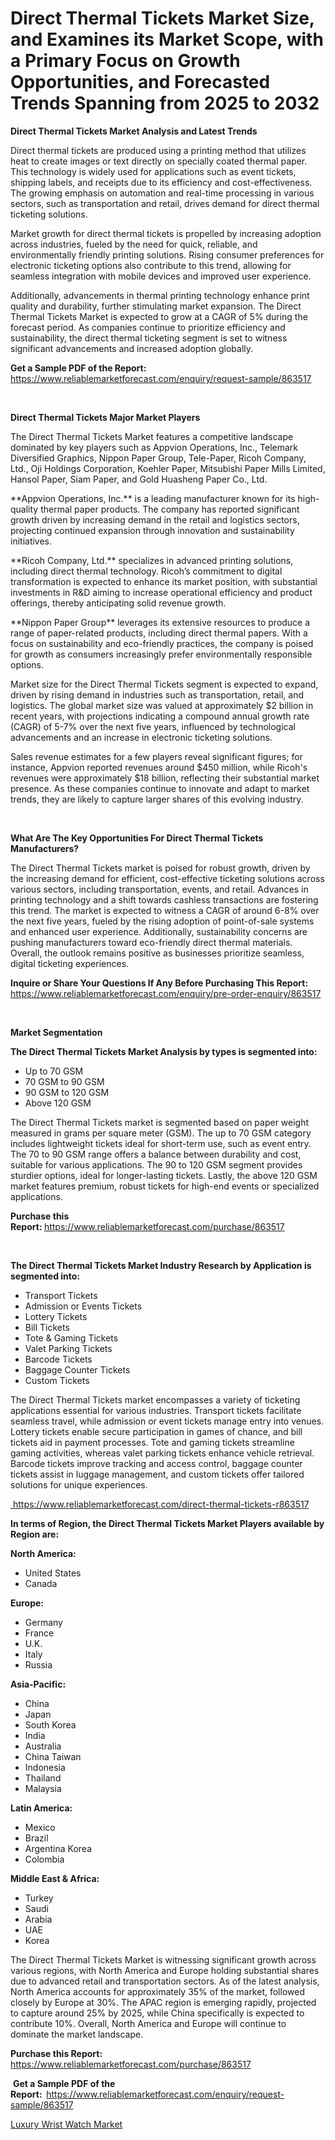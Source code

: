 <p><h1>Direct Thermal Tickets Market Size, and Examines its Market Scope, with a Primary Focus on Growth Opportunities, and Forecasted Trends Spanning from 2025 to 2032</h1></p><p><strong>Direct Thermal Tickets Market Analysis and Latest Trends</strong></p>
<p><p>Direct thermal tickets are produced using a printing method that utilizes heat to create images or text directly on specially coated thermal paper. This technology is widely used for applications such as event tickets, shipping labels, and receipts due to its efficiency and cost-effectiveness. The growing emphasis on automation and real-time processing in various sectors, such as transportation and retail, drives demand for direct thermal ticketing solutions.</p><p>Market growth for direct thermal tickets is propelled by increasing adoption across industries, fueled by the need for quick, reliable, and environmentally friendly printing solutions. Rising consumer preferences for electronic ticketing options also contribute to this trend, allowing for seamless integration with mobile devices and improved user experience.</p><p>Additionally, advancements in thermal printing technology enhance print quality and durability, further stimulating market expansion. The Direct Thermal Tickets Market is expected to grow at a CAGR of 5% during the forecast period. As companies continue to prioritize efficiency and sustainability, the direct thermal ticketing segment is set to witness significant advancements and increased adoption globally.</p></p>
<p><strong>Get a Sample PDF of the Report:&nbsp;</strong> <a href="https://www.reliablemarketforecast.com/enquiry/request-sample/863517?utm_campaign=2876&utm_medium=2&utm_source=Github&utm_content=ia&utm_term=05042025&utm_id=direct-thermal-tickets">https://www.reliablemarketforecast.com/enquiry/request-sample/863517</a></p>
<p>&nbsp;</p>
<p><strong>Direct Thermal Tickets Major Market Players</strong></p>
<p><p>The Direct Thermal Tickets Market features a competitive landscape dominated by key players such as Appvion Operations, Inc., Telemark Diversified Graphics, Nippon Paper Group, Tele-Paper, Ricoh Company, Ltd., Oji Holdings Corporation, Koehler Paper, Mitsubishi Paper Mills Limited, Hansol Paper, Siam Paper, and Gold Huasheng Paper Co., Ltd.</p><p>**Appvion Operations, Inc.** is a leading manufacturer known for its high-quality thermal paper products. The company has reported significant growth driven by increasing demand in the retail and logistics sectors, projecting continued expansion through innovation and sustainability initiatives.</p><p>**Ricoh Company, Ltd.** specializes in advanced printing solutions, including direct thermal technology. Ricoh’s commitment to digital transformation is expected to enhance its market position, with substantial investments in R&D aiming to increase operational efficiency and product offerings, thereby anticipating solid revenue growth.</p><p>**Nippon Paper Group** leverages its extensive resources to produce a range of paper-related products, including direct thermal papers. With a focus on sustainability and eco-friendly practices, the company is poised for growth as consumers increasingly prefer environmentally responsible options.</p><p>Market size for the Direct Thermal Tickets segment is expected to expand, driven by rising demand in industries such as transportation, retail, and logistics. The global market size was valued at approximately $2 billion in recent years, with projections indicating a compound annual growth rate (CAGR) of 5-7% over the next five years, influenced by technological advancements and an increase in electronic ticketing solutions.</p><p>Sales revenue estimates for a few players reveal significant figures; for instance, Appvion reported revenues around $450 million, while Ricoh's revenues were approximately $18 billion, reflecting their substantial market presence. As these companies continue to innovate and adapt to market trends, they are likely to capture larger shares of this evolving industry.</p></p>
<p>&nbsp;</p>
<p><strong>What Are The Key Opportunities For Direct Thermal Tickets Manufacturers?</strong></p>
<p><p>The Direct Thermal Tickets market is poised for robust growth, driven by the increasing demand for efficient, cost-effective ticketing solutions across various sectors, including transportation, events, and retail. Advances in printing technology and a shift towards cashless transactions are fostering this trend. The market is expected to witness a CAGR of around 6-8% over the next five years, fueled by the rising adoption of point-of-sale systems and enhanced user experience. Additionally, sustainability concerns are pushing manufacturers toward eco-friendly direct thermal materials. Overall, the outlook remains positive as businesses prioritize seamless, digital ticketing experiences.</p></p>
<p><strong>Inquire or Share Your Questions If Any Before Purchasing This Report:</strong> <a href="https://www.reliablemarketforecast.com/enquiry/pre-order-enquiry/863517?utm_campaign=2876&utm_medium=2&utm_source=Github&utm_content=ia&utm_term=05042025&utm_id=direct-thermal-tickets">https://www.reliablemarketforecast.com/enquiry/pre-order-enquiry/863517</a></p>
<p>&nbsp;</p>
<p><strong>Market Segmentation</strong></p>
<p><strong>The Direct Thermal Tickets Market Analysis by types is segmented into:</strong></p>
<p><ul><li>Up to 70 GSM</li><li>70 GSM to 90 GSM</li><li>90 GSM to 120 GSM</li><li>Above 120 GSM</li></ul></p>
<p><p>The Direct Thermal Tickets market is segmented based on paper weight measured in grams per square meter (GSM). The up to 70 GSM category includes lightweight tickets ideal for short-term use, such as event entry. The 70 to 90 GSM range offers a balance between durability and cost, suitable for various applications. The 90 to 120 GSM segment provides sturdier options, ideal for longer-lasting tickets. Lastly, the above 120 GSM market features premium, robust tickets for high-end events or specialized applications.</p></p>
<p><strong>Purchase this Report:&nbsp;</strong><a href="https://www.reliablemarketforecast.com/purchase/863517?utm_campaign=2876&utm_medium=2&utm_source=Github&utm_content=ia&utm_term=05042025&utm_id=direct-thermal-tickets">https://www.reliablemarketforecast.com/purchase/863517</a></p>
<p>&nbsp;</p>
<p><strong>The Direct Thermal Tickets Market Industry Research by Application is segmented into:</strong></p>
<p><ul><li>Transport Tickets</li><li>Admission or Events Tickets</li><li>Lottery Tickets</li><li>Bill Tickets</li><li>Tote & Gaming Tickets</li><li>Valet Parking Tickets</li><li>Barcode Tickets</li><li>Baggage Counter Tickets</li><li>Custom Tickets</li></ul></p>
<p><p>The Direct Thermal Tickets market encompasses a variety of ticketing applications essential for various industries. Transport tickets facilitate seamless travel, while admission or event tickets manage entry into venues. Lottery tickets enable secure participation in games of chance, and bill tickets aid in payment processes. Tote and gaming tickets streamline gaming activities, whereas valet parking tickets enhance vehicle retrieval. Barcode tickets improve tracking and access control, baggage counter tickets assist in luggage management, and custom tickets offer tailored solutions for unique experiences.</p></p>
<p><a href="https://www.reliablemarketforecast.com/direct-thermal-tickets-r863517?utm_campaign=2876&utm_medium=2&utm_source=Github&utm_content=ia&utm_term=05042025&utm_id=direct-thermal-tickets">&nbsp;https://www.reliablemarketforecast.com/direct-thermal-tickets-r863517</a></p>
<p><strong>In terms of Region, the Direct Thermal Tickets Market Players available by Region are:</strong></p>
<p>
    <p> <strong> North America: </strong>
        <ul>
            <li>United States</li>
            <li>Canada</li>
        </ul>
        </p> 
    <p> <strong> Europe: </strong>
        <ul>
            <li>Germany</li>
            <li>France</li>
            <li>U.K.</li>
            <li>Italy</li>
            <li>Russia</li>
        </ul>
        </p> 
    <p> <strong> Asia-Pacific: </strong>
        <ul>
            <li>China</li>
            <li>Japan</li>
            <li>South Korea</li>
            <li>India</li>
            <li>Australia</li>
            <li>China Taiwan</li>
            <li>Indonesia</li>
            <li>Thailand</li>
            <li>Malaysia</li>
        </ul>
        </p> 
    <p> <strong> Latin America: </strong>
        <ul>
            <li>Mexico</li>
            <li>Brazil</li>
            <li>Argentina Korea</li>
            <li>Colombia</li>
        </ul>
        </p> 
    <p> <strong> Middle East & Africa: </strong>
        <ul>
            <li>Turkey</li>
            <li>Saudi</li>
            <li>Arabia</li>
            <li>UAE</li>
            <li>Korea</li>
        </ul>
    </p>
    </p>
<p><p>The Direct Thermal Tickets Market is witnessing significant growth across various regions, with North America and Europe holding substantial shares due to advanced retail and transportation sectors. As of the latest analysis, North America accounts for approximately 35% of the market, followed closely by Europe at 30%. The APAC region is emerging rapidly, projected to capture around 25% by 2025, while China specifically is expected to contribute 10%. Overall, North America and Europe will continue to dominate the market landscape.</p></p>
<p><strong>Purchase this Report: </strong><a href="https://www.reliablemarketforecast.com/purchase/863517?utm_campaign=2876&utm_medium=2&utm_source=Github&utm_content=ia&utm_term=05042025&utm_id=direct-thermal-tickets">https://www.reliablemarketforecast.com/purchase/863517</a></p>
<p>&nbsp;<strong>Get a Sample PDF of the Report:&nbsp;&nbsp;</strong><a href="https://www.reliablemarketforecast.com/enquiry/request-sample/863517?utm_campaign=2876&utm_medium=2&utm_source=Github&utm_content=ia&utm_term=05042025&utm_id=direct-thermal-tickets">https://www.reliablemarketforecast.com/enquiry/request-sample/863517</a></p>
<p><strong></strong></p>
<p><p><a href="https://github.com/saaindosya/Market-Research-Report-List-1/blob/main/luxury-wrist-watch-market.md?utm_campaign=2876&utm_medium=2&utm_source=Github&utm_content=ia&utm_term=05042025&utm_id=direct-thermal-tickets">Luxury Wrist Watch Market</a></p></p>